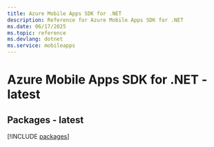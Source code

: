 ```yaml
---
title: Azure Mobile Apps SDK for .NET
description: Reference for Azure Mobile Apps SDK for .NET
ms.date: 06/17/2025
ms.topic: reference
ms.devlang: dotnet
ms.service: mobileapps
---
```

# Azure Mobile Apps SDK for .NET - latest
## Packages - latest
[!INCLUDE [packages](mobile-apps-index.md)]